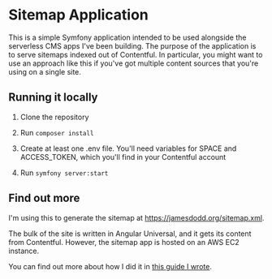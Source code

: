 # Sitemap Application 

This is a simple Symfony application intended to be used alongside the serverless CMS apps I've been building. The purpose of the application is to serve sitemaps indexed out of Contentful. In particular, you might want to use an approach like this if you've got multiple content sources that you're using on a single site.

## Running it locally 

1. Clone the repository

2. Run `composer install`

3. Create at least one .env file. You'll need variables for SPACE and ACCESS_TOKEN, which you'll find in your Contentful account

4. Run `symfony server:start`

## Find out more

I'm using this to generate the sitemap at https://jamesdodd.org/sitemap.xml. 

The bulk of the site is written in Angular Universal, and it gets its content from Contentful. However, the sitemap app is hosted on an AWS EC2 instance.

You can find out more about how I did it in [this guide I wrote](https://jamesdodd.org/symfony-elastic-beanstalk).



 